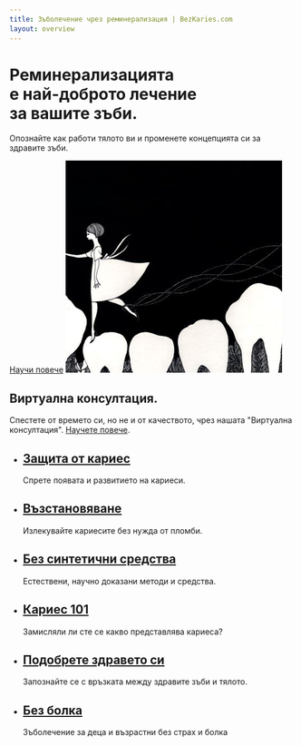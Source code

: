 ```yaml
---
title: Зъболечение чрез реминерализация | BezKaries.com
layout: overview
---
```


<div class="wrapper feature">
  <h1>
    Реминерализацията<br />
    е най-доброто лечение<br />
    за вашите зъби.
  </h1>
  <p class="intro">Опознайте как работи тялото ви и променете концепцията си за здравите зъби.</p>
  <a href="/information/" class="button">Научи повече</a>
  <img src="/images/tooth-fairy.png" class="toothfairy" alt="tooth fairy" />
</div>

<div class="full-width dev-program-callout">
  <div class="wrapper">
    <h2>Виртуална консултация.</h2>
    <p>Спестете от времето си, но не и от качеството, чрез нашата "Виртуална консултация". <a href="/services/#section-1">Научете повече</a>.</p>
  </div>
</div>

<div class="full-width-divider">
  <ul class="wrapper highlights">
    <li class="highlight-module">
      <a href="/information/#section-2"><span class="mega-icon fa fa-shield"></span></a>
      <h2><a href="/information/#section-2">Защита от кариес</a></h2>
      <p>Спрете появата и развитието на кариеси.</p>
    </li>
    <li class="highlight-module">
      <a href="/information/#section-3"><span class="mega-icon fa fa-recycle"></span></a>
      <h2><a href="/information/#section-3">Възстановяване</a></h2>
      <p>Излекувайте кариесите без нужда от пломби.</p>
    </li>
    <li class="highlight-module">
      <a href="/information/#section-4"><span class="mega-icon fa fa-leaf"></span></a>
      <h2><a href="/information/#section-4">Без синтетични средства</a></h2>
      <p>Естествени, научно доказани методи и средства.</p>
    </li>
  </ul>
</div>
<div class="full-width-divider">
  <ul class="wrapper highlights">
    <li class="highlight-module">
      <a href="/information/#section-1"><span class="mega-icon fa fa-lightbulb-o "></span></a>
      <h2><a href="/information/#section-1">Кариес 101</a></h2>
      <p>Замисляли ли сте се какво представлява кариеса?</p>
    </li>
    <li class="highlight-module">
      <a href="/information/#section-5"><span class="mega-icon fa fa-heartbeat"></span></a>
      <h2><a href="/information/#section-5">Подобрете здравето си</a></h2>
      <p>Запознайте се с връзката между здравите зъби и тялото.</p>
    </li>
    <li class="highlight-module">
      <a href="/information/#section-6"><span class="mega-icon fa fa-child"></span></a>
      <h2><a href="/information/#section-6">Без болка</a></h2>
      <p>Зъболечение за деца и възрастни без страх и болка</p>
    </li>
  </ul>
</div>

